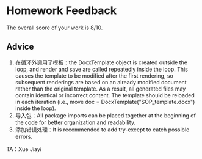 # Homework Feedback

The overall score of your work is 8/10.

## Advice
1. 在循环外调用了模板：the DocxTemplate object is created outside the loop, and render and save are called repeatedly inside the loop. This causes the template to be modified after the first rendering, so subsequent renderings are based on an already modified document rather than the original template. As a result, all generated files may contain identical or incorrect content. The template should be reloaded in each iteration (i.e., move doc = DocxTemplate("SOP_template.docx") inside the loop).
2. 导入包：All package imports can be placed together at the beginning of the code for better organization and readability.
3. 添加错误处理：It is recommended to add try-except to catch possible errors.

TA：Xue Jiayi
